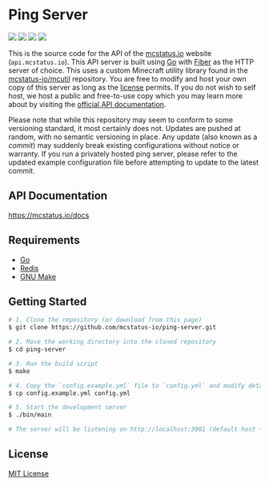 # Ping Server
![](https://img.shields.io/github/languages/code-size/mcstatus-io/ping-server)
![](https://img.shields.io/github/issues/mcstatus-io/ping-server)
![](https://img.shields.io/github/actions/workflow/status/mcstatus-io/ping-server/go.yml)
![](https://img.shields.io/uptimerobot/ratio/m792379047-190f2d39d31ecafa9b1f86ab)

This is the source code for the API of the [mcstatus.io](https://mcstatus.io) website (`api.mcstatus.io`). This API server is built using [Go](https://go.dev) with [Fiber](https://docs.gofiber.io/) as the HTTP server of choice. This uses a custom Minecraft utility library found in the [mcstatus-io/mcutil](https://github.com/mcstatus-io/mcutil) repository. You are free to modify and host your own copy of this server as long as the [license](https://github.com/mcstatus-io/ping-server/blob/main/LICENSE) permits. If you do not wish to self host, we host a public and free-to-use copy which you may learn more about by visiting the [official API documentation](https://mcstatus.io/docs).

Please note that while this repository may seem to conform to some versioning standard, it most certainly does not. Updates are pushed at random, with no semantic versioning in place. Any update (also known as a *commit*) may suddenly break existing configurations without notice or warranty. If you run a privately hosted ping server, please refer to the updated example configuration file before attempting to update to the latest commit. 

## API Documentation

https://mcstatus.io/docs

## Requirements

- [Go](https://go.dev/)
- [Redis](https://redis.io/)
- [GNU Make](https://www.gnu.org/software/make/)

## Getting Started

```bash
# 1. Clone the repository (or download from this page)
$ git clone https://github.com/mcstatus-io/ping-server.git

# 2. Move the working directory into the cloned repository
$ cd ping-server

# 3. Run the build script
$ make

# 4. Copy the `config.example.yml` file to `config.yml` and modify details as needed
$ cp config.example.yml config.yml

# 5. Start the development server
$ ./bin/main

# The server will be listening on http://localhost:3001 (default host + port)
```

## License

[MIT License](https://github.com/mcstatus-io/ping-server/blob/main/LICENSE)